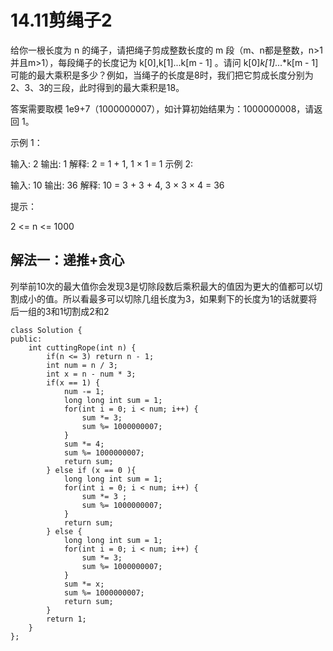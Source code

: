 # 14.11剪绳子2

给你一根长度为 n 的绳子，请把绳子剪成整数长度的 m 段（m、n都是整数，n>1并且m>1），每段绳子的长度记为 k[0],k[1]...k[m - 1] 。请问 k[0]*k[1]*...*k[m - 1] 可能的最大乘积是多少？例如，当绳子的长度是8时，我们把它剪成长度分别为2、3、3的三段，此时得到的最大乘积是18。

答案需要取模 1e9+7（1000000007），如计算初始结果为：1000000008，请返回 1。

示例 1：

输入: 2
输出: 1
解释: 2 = 1 + 1, 1 × 1 = 1
示例 2:

输入: 10
输出: 36
解释: 10 = 3 + 3 + 4, 3 × 3 × 4 = 36


提示：

2 <= n <= 1000

## 解法一：递推+贪心

列举前10次的最大值你会发现3是切除段数后乘积最大的值因为更大的值都可以切割成小的值。所以看最多可以切除几组长度为3，如果剩下的长度为1的话就要将后一组的3和1切割成2和2

```
class Solution {
public:
    int cuttingRope(int n) {
        if(n <= 3) return n - 1;
        int num = n / 3;
        int x = n - num * 3;
        if(x == 1) {
            num -= 1;
            long long int sum = 1;
            for(int i = 0; i < num; i++) {
                sum *= 3; 
                sum %= 1000000007;
            }
            sum *= 4; 
            sum %= 1000000007;
            return sum;
        } else if (x == 0 ){
            long long int sum = 1;
            for(int i = 0; i < num; i++) {
                sum *= 3 ;
                sum %= 1000000007;
            }
            return sum;
        } else {
            long long int sum = 1;
            for(int i = 0; i < num; i++) {
                sum *= 3; 
                sum %= 1000000007;
            }
            sum *= x;
            sum %= 1000000007;
            return sum;
        }
        return 1;
    }
};
```

